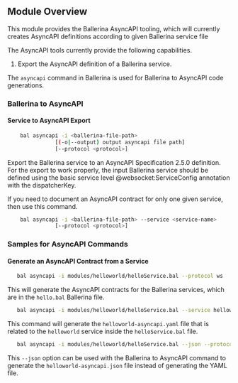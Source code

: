 ## Module Overview

This module provides the Ballerina AsyncAPI tooling, which will currently creates AsyncAPI definitions according to given Ballerina service file

The AsyncAPI tools currently provide the following capabilities. 

  1. Export the AsyncAPI definition of a Ballerina service.

The `asyncapi` command in Ballerina is used for Ballerina to AsyncAPI code generations.

### Ballerina to AsyncAPI
#### Service to AsyncAPI Export
```bash
    bal asyncapi -i <ballerina-file-path> 
               [(-o|--output) output asyncapi file path]
               [--protocol <protocol>]
```
Export the Ballerina service to an  AsyncAPI Specification 2.5.0 definition. For the export to work properly, 
the input Ballerina service should be defined using the basic service level @websocket:ServiceConfig annotation with the dispatcherKey.

If you need to document an AsyncAPI contract for only one given service, then use this command.
```bash
    bal asyncapi -i <ballerina-file-path> --service <service-name>
               [--protocol <protocol>]
```

### Samples for AsyncAPI Commands

#### Generate an AsyncAPI Contract from a Service

 ```bash
    bal asyncapi -i modules/helloworld/helloService.bal --protocol ws
  ```
This will generate the AsyncAPI contracts for the Ballerina services, which are in the `hello.bal` Ballerina file.
 ```bash 
    bal asyncapi -i modules/helloworld/helloService.bal --service helloworld --protocol ws
  ```
This command will generate the `helloworld-asyncapi.yaml` file that is related to the `helloworld` service inside the
 `helloService.bal` file.
 ```bash
    bal asyncapi -i modules/helloworld/helloService.bal --json --protocol ws
  ```
This `--json` option can be used with the Ballerina to AsyncAPI command to generate the `helloworld-asyncapi.json` file 
instead of generating the YAML file.
